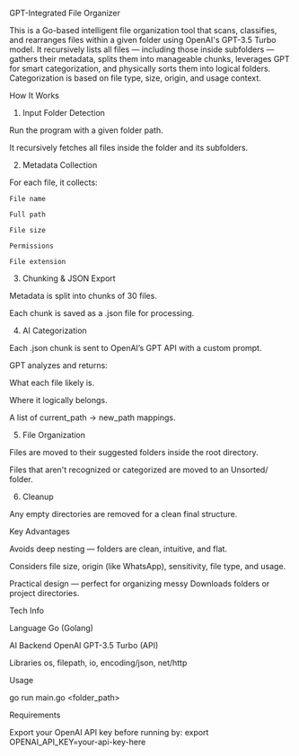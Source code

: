 GPT-Integrated File Organizer

This is a Go-based intelligent file organization tool that scans, classifies, and rearranges files within a given folder using OpenAI's GPT-3.5 Turbo model.
It recursively lists all files — including those inside subfolders — gathers their metadata, splits them into manageable chunks, leverages GPT for smart categorization, and physically sorts them into logical folders. Categorization is based on file type, size, origin, and usage context.

How It Works

1. Input Folder Detection

  Run the program with a given folder path.

  It recursively fetches all files inside the folder and its subfolders.

2. Metadata Collection

  For each file, it collects:

    File name

    Full path

    File size

    Permissions

    File extension

3. Chunking & JSON Export

  Metadata is split into chunks of 30 files.

  Each chunk is saved as a .json file for processing.

4. AI Categorization

  Each .json chunk is sent to OpenAI’s GPT API with a custom prompt.

  GPT analyzes and returns:

  What each file likely is.

  Where it logically belongs.

  A list of current_path → new_path mappings.

5. File Organization

  Files are moved to their suggested folders inside the root directory.

  Files that aren't recognized or categorized are moved to an Unsorted/ folder.

6. Cleanup

  Any empty directories are removed for a clean final structure.

Key Advantages

  Avoids deep nesting — folders are clean, intuitive, and flat.

  Considers file size, origin (like WhatsApp), sensitivity, file type, and usage.

  Practical design — perfect for organizing messy Downloads folders or project directories.

Tech Info

  Language	Go (Golang)
  
  AI Backend	OpenAI GPT-3.5 Turbo (API)
  
  Libraries	os, filepath, io, encoding/json, net/http

Usage

  go run main.go <folder_path>

Requirements

  Export your OpenAI API key before running by:  export OPENAI_API_KEY=your-api-key-here
